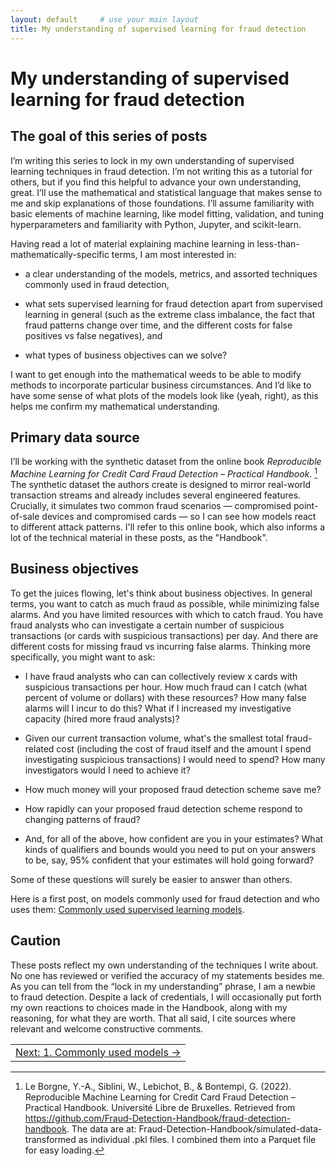 ```yaml
---
layout: default     # use your main layout
title: My understanding of supervised learning for fraud detection         # page title
---
```


# My understanding of supervised learning for fraud detection 

## The goal of this series of posts

I’m writing this series to lock in my own understanding of supervised learning techniques in fraud detection. I’m not writing this as a tutorial for others, but if you find this helpful to advance your own understanding, great. I’ll use the mathematical and statistical language that makes sense to me and skip explanations of those foundations.  I’ll assume familiarity with basic elements of machine learning, like model fitting, validation, and tuning hyperparameters and familiarity with Python, Jupyter, and scikit-learn.

Having read a lot of material explaining machine learning in less-than-mathematically-specific terms, I am most interested in:

-	a clear understanding of the models, metrics, and assorted techniques commonly used in fraud detection, 

-	what sets supervised learning for fraud detection apart from supervised learning in general (such as the extreme class imbalance, the fact that fraud patterns change over time, and the different costs for false positives vs false negatives), and

- what types of business objectives can we solve?

I want to get enough into the mathematical weeds to be able to modify methods to incorporate particular business circumstances.  And I’d like to have some sense of what plots of the models look like (yeah, right), as this helps me confirm my mathematical understanding.  

## Primary data source

I’ll be working with the synthetic dataset from the online book _Reproducible Machine Learning for Credit Card Fraud Detection – Practical Handbook_. [^1] The synthetic dataset the authors create is designed to mirror real-world transaction streams and already includes several engineered features. Crucially, it simulates two common fraud scenarios — compromised point-of-sale devices and compromised cards — so I can see how models react to different attack patterns. I'll refer to this online book, which also informs a lot of the technical material in these posts, as the "Handbook".

## Business objectives

To get the juices flowing, let's think about business objectives. In general terms, you want to catch as much fraud as possible, while minimizing false alarms. And you have limited resources with which to catch fraud. You have fraud analysts who can investigate a certain number of suspicious transactions (or cards with suspicious transactions) per day. And there are different costs for missing fraud vs incurring false alarms.  Thinking more specifically, you might want to ask:

- I have fraud analysts who can can collectively review x cards with suspicious transactions per hour.  How much fraud can I catch (what percent of volume or dollars) with these resources?  How many false alarms will I incur to do this?  What if I increased my investigative capacity (hired more fraud analysts)?

- Given our current transaction volume, what's the smallest total fraud-related cost (including the cost of fraud itself and the amount I spend investigating suspicious transactions) I would need to spend? How many investigators would I need to achieve it? 

- How much money will your proposed fraud detection scheme save me?

- How rapidly can your proposed fraud detection scheme respond to changing patterns of fraud?

- And, for all of the above, how confident are you in your estimates? What kinds of qualifiers and bounds would you need to put on your answers to be, say, 95% confident that your estimates will hold going forward?  

Some of these questions will surely be easier to answer than others.

Here is a first post, on models commonly used for fraud detection and who uses them: [Commonly used supervised learning models](1-commonly-used-models.md).

## Caution 
These posts reflect my own understanding of the techniques I write about. No one has reviewed or verified the accuracy of my statements besides me. As you can tell from the “lock in my understanding” phrase, I am a newbie to fraud detection. Despite a lack of credentials, I will occasionally put forth my own reactions to choices made in the Handbook, along with my reasoning, for what they are worth. That all said, I cite sources where relevant and welcome constructive comments.

[^1]: Le Borgne, Y.-A., Siblini, W., Lebichot, B., & Bontempi, G. (2022). Reproducible Machine Learning for Credit Card Fraud Detection – Practical Handbook. Université Libre de Bruxelles. Retrieved from https://github.com/Fraud-Detection-Handbook/fraud-detection-handbook. The data are at: Fraud-Detection-Handbook/simulated-data-transformed as individual .pkl files.  I combined them into a Parquet file for easy loading. 


<table width="100%">
  <tr>
    <td align="right">
      <a href="1-commonly-used-models.html">Next: 1. Commonly used models →</a>
    </td>
  </tr>
</table>